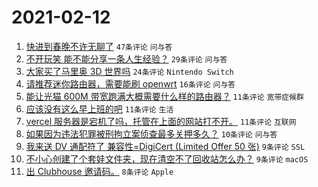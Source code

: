 # 2021-02-12

1. [快进到春晚不许无聊了](https://www.v2ex.com/t/753020) `47条评论` `问与答`
1. [不开玩笑 能不能分享一条人生经验？](https://www.v2ex.com/t/753038) `29条评论` `问与答`
1. [大家买了马里奥 3D 世界吗](https://www.v2ex.com/t/753010) `24条评论` `Nintendo Switch`
1. [请推荐迷你路由器，需要能刷 openwrt](https://www.v2ex.com/t/753015) `16条评论` `问与答`
1. [能让光猫 600M 带宽跑满大概需要什么样的路由器？](https://www.v2ex.com/t/753030) `11条评论` `宽带症候群`
1. [应该没有这么早上班的吧](https://www.v2ex.com/t/753014) `11条评论` `生活`
1. [vercel 服务器是宕机了吗，托管在上面的网站打不开。](https://www.v2ex.com/t/753009) `11条评论` `互联网`
1. [如果因为违法犯罪被刑拘立案侦查最多关押多久？](https://www.v2ex.com/t/753008) `10条评论` `问与答`
1. [我来送 DV 通配符了 兼容性=DigiCert (Limited Offer 50 张)](https://www.v2ex.com/t/753028) `9条评论` `SSL`
1. [不小心创建了个套娃文件夹，现在清空不了回收站怎么办？](https://www.v2ex.com/t/753021) `9条评论` `macOS`
1. [出 Clubhouse 邀请码。](https://www.v2ex.com/t/753016) `8条评论` `Apple`
